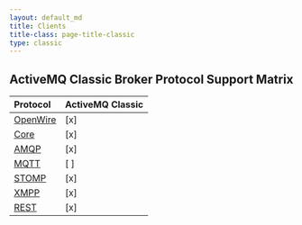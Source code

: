 ```yaml
---
layout: default_md
title: Clients 
title-class: page-title-classic
type: classic
---
```


## ActiveMQ Classic Broker Protocol Support Matrix

Protocol                | ActiveMQ Classic
:---------------------- | :----------------
[OpenWire](/clients/openwire)    | [x]
[Core](/clients/core)            | [x]
[AMQP](/clients/amqp)            | [x]
[MQTT](/clients/mqtt)            | [ ]
[STOMP](/clients/stomp)          | [x]
[XMPP](/clients/xmpp)            | [x]
[REST](/clients/rest)            | [x]
